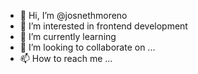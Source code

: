 - 👋 Hi, I’m @josnethmoreno
- 👀 I’m interested in frontend development
- 🌱 I’m currently learning 
- 💞️ I’m looking to collaborate on ...
- 📫 How to reach me ...

<!---
josnethmoreno/josnethmoreno is a ✨ special ✨ repository because its `README.md` (this file) appears on your GitHub profile.
You can click the Preview link to take a look at your changes.
--->
